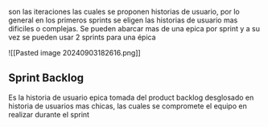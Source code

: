 son las iteraciones las cuales se proponen historias de usuario, por lo general en los primeros sprints se eligen las historias de usuario mas dificiles o complejas.
Se pueden abarcar mas de una epica por sprint y a su vez se pueden usar 2 sprints para una épica


![[Pasted image 20240903182616.png]]

## Sprint  Backlog
Es la historia de usuario epica tomada del product backlog desglosado en historia de usuarios mas chicas, las cuales se compromete el equipo en realizar durante el sprint